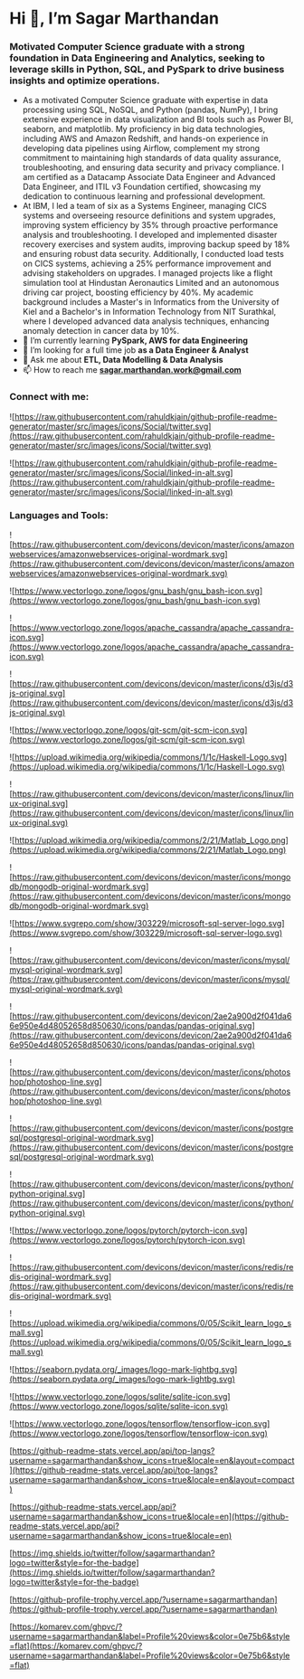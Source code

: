 # Hi 👋, I’m Sagar Marthandan

### Motivated Computer Science graduate with a strong foundation in Data Engineering and Analytics, seeking to leverage skills in Python, SQL, and PySpark to drive business insights and optimize operations.

- As a motivated Computer Science graduate with expertise in data processing using SQL, NoSQL, and Python (pandas, NumPy), I bring extensive experience in data visualization and BI tools such as Power BI, seaborn, and matplotlib. My proficiency in big data technologies, including AWS and Amazon Redshift, and hands-on experience in developing data pipelines using Airflow, complement my strong commitment to maintaining high standards of data quality assurance, troubleshooting, and ensuring data security and privacy compliance. I am certified as a Datacamp Associate Data Engineer and Advanced Data Engineer, and ITIL v3 Foundation certified, showcasing my dedication to continuous learning and professional development.
- At IBM, I led a team of six as a Systems Engineer, managing CICS systems and overseeing resource definitions and system upgrades, improving system efficiency by 35% through proactive performance analysis and troubleshooting. I developed and implemented disaster recovery exercises and system audits, improving backup speed by 18% and ensuring robust data security. Additionally, I conducted load tests on CICS systems, achieving a 25% performance improvement and advising stakeholders on upgrades. I managed projects like a flight simulation tool at Hindustan Aeronautics Limited and an autonomous driving car project, boosting efficiency by 40%. My academic background includes a Master's in Informatics from the University of Kiel and a Bachelor's in Information Technology from NIT Surathkal, where I developed advanced data analysis techniques, enhancing anomaly detection in cancer data by 10%.
- 🌱 I’m currently learning **PySpark, AWS for data Engineering**
- 🤝 I’m looking for a full time job **as a Data Engineer & Analyst**
- 💬 Ask me about **ETL, Data Modelling & Data Analysis**
- 📫 How to reach me **sagar.marthandan.work@gmail.com**

### Connect with me:

![https://raw.githubusercontent.com/rahuldkjain/github-profile-readme-generator/master/src/images/icons/Social/twitter.svg](https://raw.githubusercontent.com/rahuldkjain/github-profile-readme-generator/master/src/images/icons/Social/twitter.svg)

![https://raw.githubusercontent.com/rahuldkjain/github-profile-readme-generator/master/src/images/icons/Social/linked-in-alt.svg](https://raw.githubusercontent.com/rahuldkjain/github-profile-readme-generator/master/src/images/icons/Social/linked-in-alt.svg)

### Languages and Tools:

![https://raw.githubusercontent.com/devicons/devicon/master/icons/amazonwebservices/amazonwebservices-original-wordmark.svg](https://raw.githubusercontent.com/devicons/devicon/master/icons/amazonwebservices/amazonwebservices-original-wordmark.svg)

![https://www.vectorlogo.zone/logos/gnu_bash/gnu_bash-icon.svg](https://www.vectorlogo.zone/logos/gnu_bash/gnu_bash-icon.svg)

![https://www.vectorlogo.zone/logos/apache_cassandra/apache_cassandra-icon.svg](https://www.vectorlogo.zone/logos/apache_cassandra/apache_cassandra-icon.svg)

![https://raw.githubusercontent.com/devicons/devicon/master/icons/d3js/d3js-original.svg](https://raw.githubusercontent.com/devicons/devicon/master/icons/d3js/d3js-original.svg)

![https://www.vectorlogo.zone/logos/git-scm/git-scm-icon.svg](https://www.vectorlogo.zone/logos/git-scm/git-scm-icon.svg)

![https://upload.wikimedia.org/wikipedia/commons/1/1c/Haskell-Logo.svg](https://upload.wikimedia.org/wikipedia/commons/1/1c/Haskell-Logo.svg)

![https://raw.githubusercontent.com/devicons/devicon/master/icons/linux/linux-original.svg](https://raw.githubusercontent.com/devicons/devicon/master/icons/linux/linux-original.svg)

![https://upload.wikimedia.org/wikipedia/commons/2/21/Matlab_Logo.png](https://upload.wikimedia.org/wikipedia/commons/2/21/Matlab_Logo.png)

![https://raw.githubusercontent.com/devicons/devicon/master/icons/mongodb/mongodb-original-wordmark.svg](https://raw.githubusercontent.com/devicons/devicon/master/icons/mongodb/mongodb-original-wordmark.svg)

![https://www.svgrepo.com/show/303229/microsoft-sql-server-logo.svg](https://www.svgrepo.com/show/303229/microsoft-sql-server-logo.svg)

![https://raw.githubusercontent.com/devicons/devicon/master/icons/mysql/mysql-original-wordmark.svg](https://raw.githubusercontent.com/devicons/devicon/master/icons/mysql/mysql-original-wordmark.svg)

![https://raw.githubusercontent.com/devicons/devicon/2ae2a900d2f041da66e950e4d48052658d850630/icons/pandas/pandas-original.svg](https://raw.githubusercontent.com/devicons/devicon/2ae2a900d2f041da66e950e4d48052658d850630/icons/pandas/pandas-original.svg)

![https://raw.githubusercontent.com/devicons/devicon/master/icons/photoshop/photoshop-line.svg](https://raw.githubusercontent.com/devicons/devicon/master/icons/photoshop/photoshop-line.svg)

![https://raw.githubusercontent.com/devicons/devicon/master/icons/postgresql/postgresql-original-wordmark.svg](https://raw.githubusercontent.com/devicons/devicon/master/icons/postgresql/postgresql-original-wordmark.svg)

![https://raw.githubusercontent.com/devicons/devicon/master/icons/python/python-original.svg](https://raw.githubusercontent.com/devicons/devicon/master/icons/python/python-original.svg)

![https://www.vectorlogo.zone/logos/pytorch/pytorch-icon.svg](https://www.vectorlogo.zone/logos/pytorch/pytorch-icon.svg)

![https://raw.githubusercontent.com/devicons/devicon/master/icons/redis/redis-original-wordmark.svg](https://raw.githubusercontent.com/devicons/devicon/master/icons/redis/redis-original-wordmark.svg)

![https://upload.wikimedia.org/wikipedia/commons/0/05/Scikit_learn_logo_small.svg](https://upload.wikimedia.org/wikipedia/commons/0/05/Scikit_learn_logo_small.svg)

![https://seaborn.pydata.org/_images/logo-mark-lightbg.svg](https://seaborn.pydata.org/_images/logo-mark-lightbg.svg)

![https://www.vectorlogo.zone/logos/sqlite/sqlite-icon.svg](https://www.vectorlogo.zone/logos/sqlite/sqlite-icon.svg)

![https://www.vectorlogo.zone/logos/tensorflow/tensorflow-icon.svg](https://www.vectorlogo.zone/logos/tensorflow/tensorflow-icon.svg)

[https://github-readme-stats.vercel.app/api/top-langs?username=sagarmarthandan&show_icons=true&locale=en&layout=compact](https://github-readme-stats.vercel.app/api/top-langs?username=sagarmarthandan&show_icons=true&locale=en&layout=compact)

[https://github-readme-stats.vercel.app/api?username=sagarmarthandan&show_icons=true&locale=en](https://github-readme-stats.vercel.app/api?username=sagarmarthandan&show_icons=true&locale=en)

[https://img.shields.io/twitter/follow/sagarmarthandan?logo=twitter&style=for-the-badge](https://img.shields.io/twitter/follow/sagarmarthandan?logo=twitter&style=for-the-badge)

[https://github-profile-trophy.vercel.app/?username=sagarmarthandan](https://github-profile-trophy.vercel.app/?username=sagarmarthandan)

[https://komarev.com/ghpvc/?username=sagarmarthandan&label=Profile%20views&color=0e75b6&style=flat](https://komarev.com/ghpvc/?username=sagarmarthandan&label=Profile%20views&color=0e75b6&style=flat)
